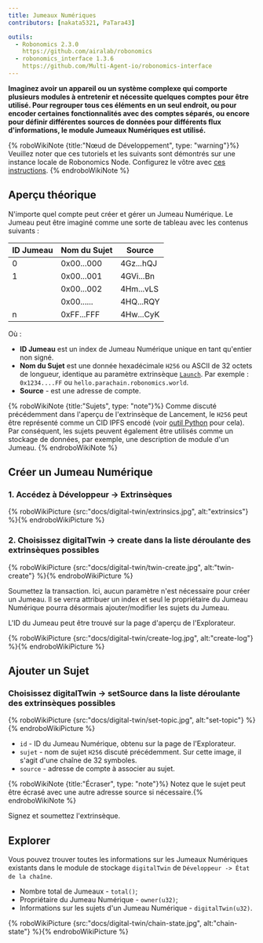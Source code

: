 ```yaml
---
title: Jumeaux Numériques
contributors: [nakata5321, PaTara43]

outils:
  - Robonomics 2.3.0
    https://github.com/airalab/robonomics
  - robonomics_interface 1.3.6
    https://github.com/Multi-Agent-io/robonomics-interface
---
```


**Imaginez avoir un appareil ou un système complexe qui comporte plusieurs modules à entretenir et nécessite quelques comptes pour être utilisé. Pour regrouper tous ces éléments en un seul endroit, ou pour encoder certaines fonctionnalités avec des comptes séparés, ou encore pour définir différentes sources de données pour différents flux d'informations, le module Jumeaux Numériques est utilisé.**

{% roboWikiNote {title:"Nœud de Développement", type: "warning"}%} Veuillez noter que ces tutoriels et les suivants sont démontrés sur une instance locale de Robonomics Node. Configurez le vôtre avec [ces instructions](/docs/run-dev-node).
{% endroboWikiNote %}

## Aperçu théorique
N'importe quel compte peut créer et gérer un Jumeau Numérique. Le Jumeau peut être imaginé comme une sorte de tableau avec les contenus suivants :

| ID Jumeau  | Nom du Sujet 	| Source    	|
|--------|------------	|-----------	|
| 0      | 0x00...000 	| 4Gz...hQJ 	|
| 1      | 0x00...001 	| 4GVi...Bn 	|
| 	      | 0x00...002 	| 4Hm...vLS 	|
| 	      | 0x00...... 	| 4HQ...RQY 	|
| n	  | 0xFF...FFF 	| 4Hw...CyK 	|


Où :
* **ID Jumeau** est un index de Jumeau Numérique unique en tant qu'entier non signé.
* **Nom du Sujet** est une donnée hexadécimale `H256` ou ASCII de 32 octets de longueur, identique au paramètre extrinsèque [`Launch`](/docs/launch).
Par exemple : `0x1234....FF` ou  `hello.parachain.robonomics.world`.
* **Source** - est une adresse de compte.

{% roboWikiNote {title:"Sujets", type: "note"}%} Comme discuté précédemment dans l'aperçu de l'extrinsèque de Lancement, le `H256` peut être représenté comme un CID IPFS encodé (voir [outil Python](https://multi-agent-io.github.io/robonomics-interface/modules.html#robonomicsinterface.utils.ipfs_qm_hash_to_32_bytes) pour cela).
Par conséquent, les sujets peuvent également être utilisés comme un stockage de données, par exemple, une description de module d'un Jumeau. {% endroboWikiNote %}


## Créer un Jumeau Numérique

### 1. Accédez à Développeur -> Extrinsèques

{% roboWikiPicture {src:"docs/digital-twin/extrinsics.jpg", alt:"extrinsics"} %}{% endroboWikiPicture %}

### 2. Choisissez digitalTwin -> create dans la liste déroulante des extrinsèques possibles

{% roboWikiPicture {src:"docs/digital-twin/twin-create.jpg", alt:"twin-create"} %}{% endroboWikiPicture %}

Soumettez la transaction. Ici, aucun paramètre n'est nécessaire pour créer un Jumeau. Il se verra attribuer un index et seul le propriétaire du Jumeau Numérique pourra désormais ajouter/modifier les sujets du Jumeau.

L'ID du Jumeau peut être trouvé sur la page d'aperçu de l'Explorateur.

{% roboWikiPicture {src:"docs/digital-twin/create-log.jpg", alt:"create-log"} %}{% endroboWikiPicture %}

## Ajouter un Sujet

### Choisissez digitalTwin -> setSource dans la liste déroulante des extrinsèques possibles

{% roboWikiPicture {src:"docs/digital-twin/set-topic.jpg", alt:"set-topic"} %}{% endroboWikiPicture %}

* `id` - ID du Jumeau Numérique, obtenu sur la page de l'Explorateur.
* `sujet` - nom de sujet `H256` discuté précédemment. Sur cette image, il s'agit d'une chaîne de 32 symboles.
* `source` - adresse de compte à associer au sujet.

{% roboWikiNote {title:"Écraser", type: "note"}%} Notez que le sujet peut être écrasé avec une autre adresse source si nécessaire.{% endroboWikiNote %}

Signez et soumettez l'extrinsèque.

## Explorer

Vous pouvez trouver toutes les informations sur les Jumeaux Numériques existants dans le module de stockage `digitalTwin` de `Développeur -> État de la chaîne`.

- Nombre total de Jumeaux - `total()`;
- Propriétaire du Jumeau Numérique - `owner(u32)`;
- Informations sur les sujets d'un Jumeau Numérique - `digitalTwin(u32)`.

{% roboWikiPicture {src:"docs/digital-twin/chain-state.jpg", alt:"chain-state"} %}{% endroboWikiPicture %}